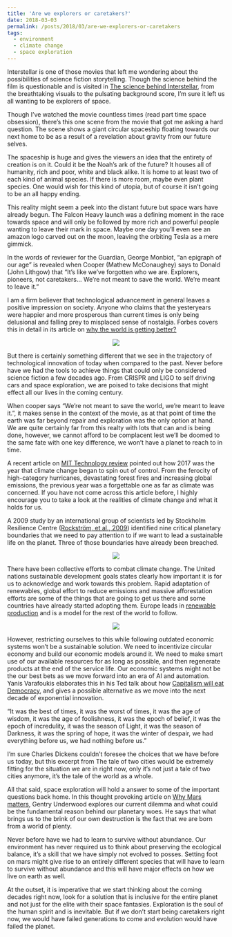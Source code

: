 ```yaml
---
title: 'Are we explorers or caretakers?'
date: 2018-03-03
permalink: /posts/2018/03/are-we-explorers-or-caretakers
tags:
  - environment
  - climate change
  - space exploration
---
```


Interstellar is one of those movies that left me wondering about the possibilities of science fiction storytelling. Though the science behind the film is questionable and is visited in <a href="https://www.popsci.com/article/technology/surprising-science-behind-movie-interstellar/"><u>The science behind Interstellar</u></a>, from the breathtaking visuals to the pulsating background score, I’m sure it left us all wanting to be explorers of space.

Though I’ve watched the movie countless times (read part time space obsession), there’s this one scene from the movie that got me asking a hard question. The scene shows a giant circular spaceship floating towards our next home to be as a result of a revelation about gravity from our future selves.

The spaceship is huge and gives the viewers an idea that the entirety of creation is on it. Could it be the Noah’s ark of the future? It houses all of humanity, rich and poor, white and black alike. It is home to at least two of each kind of animal species. If there is more room, maybe even plant species. One would wish for this kind of utopia, but of course it isn’t going to be an all happy ending.

This reality might seem a peek into the distant future but space wars have already begun. The Falcon Heavy launch was a defining moment in the race towards space and will only be followed by more rich and powerful people wanting to leave their mark in space. Maybe one day you’ll even see an amazon logo carved out on the moon, leaving the orbiting Tesla as a mere gimmick.

In the words of reviewer for the Guardian, George Monbiot, “an epigraph of our age” is revealed when Cooper (Mathew McConaughey) says to Donald (John Lithgow) that “It’s like we’ve forgotten who we are. Explorers, pioneers, not caretakers… We’re not meant to save the world. We’re meant to leave it.”

I am a firm believer that technological advancement in general leaves a positive impression on society. Anyone who claims that the yesteryears were happier and more prosperous than current times is only being delusional and falling prey to misplaced sense of nostalgia. Forbes covers this in detail in its article on <a href="https://www.forbes.com/sites/stevedenning/2017/11/30/why-the-world-is-getting-better-why-hardly-anyone-knows-it/?sh=6ba7a2a47826"><u>why the world is getting better?</u></a>

<p align="center">
<img align="center" src="https://github.com/kevinbdsouza/kevinbdsouza.github.io/blob/master/files/data_poverty.png?raw=true">
</p>

But there is certainly something different that we see in the trajectory of technological innovation of today when compared to the past. Never before have we had the tools to achieve things that could only be considered science fiction a few decades ago. From CRISPR and LIGO to self driving cars and space exploration, we are poised to take decisions that might effect all our lives in the coming century.

When cooper says “We’re not meant to save the world, we’re meant to leave it.”, it makes sense in the context of the movie, as at that point of time the earth was far beyond repair and exploration was the only option at hand. We are quite certainly far from this realty with lots that can and is being done, however, we cannot afford to be complacent lest we’ll be doomed to the same fate with one key difference, we won’t have a planet to reach to in time.

A recent article on <a href="https://www.technologyreview.com/s/609642/the-year-climate-change-began-to-spin-out-of-control/amp/"><u>MIT Technology review</u></a> pointed out how 2017 was the year that climate change began to spin out of control. From the ferocity of high-category hurricanes, devastating forest fires and increasing global emissions, the previous year was a forgettable one as far as climate was concerned. If you have not come across this article before, I highly encourage you to take a look at the realities of climate change and what it holds for us.

A 2009 study by an international group of scientists led by Stockholm Resilience Centre (<a href="https://www.ecologyandsociety.org/vol14/iss2/art32/"><u>Rockström, et al., 2009</u></a>) identified nine critical planetary boundaries that we need to pay attention to if we want to lead a sustainable life on the planet. Three of those boundaries have already been breached.

<p align="center">
<img align="center" src="https://github.com/kevinbdsouza/kevinbdsouza.github.io/blob/master/files/rockstrom.png?raw=true">
</p>

There have been collective efforts to combat climate change. The United nations sustainable development goals states clearly how important it is for us to acknowledge and work towards this problem. Rapid adaptation of renewables, global effort to reduce emissions and massive afforestation efforts are some of the things that are going to get us there and some countries have already started adopting them. Europe leads in <a href="https://www.climaterealityproject.org/blog/follow-leader-how-11-countries-are-shifting-renewable-energy"><u>renewable production</u></a> and is a model for the rest of the world to follow.

<p align="center">
<img align="center" src="https://github.com/kevinbdsouza/kevinbdsouza.github.io/blob/master/files/circular.png?raw=true">
</p>

However, restricting ourselves to this while following outdated economic systems won’t be a sustainable solution. We need to incentivize circular economy and build our economic models around it. We need to make smart use of our available resources for as long as possible, and then regenerate products at the end of the service life. Our economic systems might not be the our best bets as we move forward into an era of AI and automation. Yanis Varafoukis elaborates this in his Ted talk about how <a href="https://www.ted.com/talks/yanis_varoufakis_capitalism_will_eat_democracy_unless_we_speak_up?utm_source=twitter.com&utm_medium=social&utm_campaign=tedspread
"><u>Capitalism will eat Democracy</u></a>, and gives a possible alternative as we move into the next decade of exponential innovation.

“It was the best of times, it was the worst of times, it was the age of wisdom, it was the age of foolishness, it was the epoch of belief, it was the epoch of incredulity, it was the season of Light, it was the season of Darkness, it was the spring of hope, it was the winter of despair, we had everything before us, we had nothing before us.”

I’m sure Charles Dickens couldn’t foresee the choices that we have before us today, but this excerpt from The tale of two cities would be extremely fitting for the situation we are in right now, only it’s not just a tale of two cities anymore, it’s the tale of the world as a whole.

All that said, space exploration will hold a answer to some of the important questions back home. In this thought provoking article on <a href="https://medium.com/@gentry/why-mars-matters-50799b4c07d5"><u>Why Mars matters</u></a>, Gentry Underwood explores our current dilemma and what could be the fundamental reason behind our planetary woes. He says that what brings us to the brink of our own destruction is the fact that we are born from a world of plenty.

Never before have we had to learn to survive without abundance. Our environment has never required us to think about preserving the ecological balance, it’s a skill that we have simply not evolved to posses. Setting foot on mars might give rise to an entirely different species that will have to learn to survive without abundance and this will have major effects on how we live on earth as well.

At the outset, it is imperative that we start thinking about the coming decades right now, look for a solution that is inclusive for the entire planet and not just for the elite with their space fantasies. Exploration is the soul of the human spirit and is inevitable. But if we don’t start being caretakers right now, we would have failed generations to come and evolution would have failed the planet.


